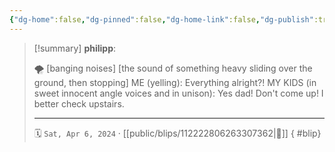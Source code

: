 ```yaml
---
{"dg-home":false,"dg-pinned":false,"dg-home-link":false,"dg-publish":true,"tags":["dgblip"],"disabled rules":["yaml-title","yaml-title-alias","file-name-heading"],"title":"philipp on mastodon @ 2024-04-06","created-date":"2024-04-06T06:15:28","id":112222806263307360,"updated-date":"2025-05-02T08:50:44","dg-path":"blips/112222806263307362.md","permalink":"/blips/112222806263307362/","dgPassFrontmatter":true}
---
```


> [!summary] **philipp**:
>
> 🌪️ [banging noises]
> [the sound of something heavy sliding over the ground, then stopping]
> ME (yelling): Everything alright?!
> MY KIDS (in sweet innocent angle voices and in unison): Yes dad! Don't come up!
> I better check upstairs.
> - - -
>
> 🗓️ `Sat, Apr 6, 2024` · [[public/blips/112222806263307362\|🔗]]
{ #blip}

